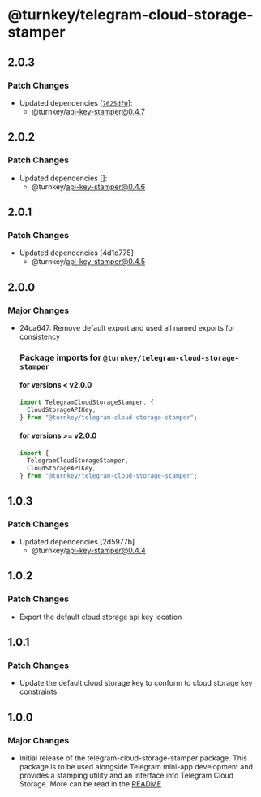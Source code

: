 # @turnkey/telegram-cloud-storage-stamper

## 2.0.3

### Patch Changes

- Updated dependencies [[`7625df0`](https://github.com/tkhq/sdk/commit/7625df0538002c3455bd5862211210e38472e164)]:
  - @turnkey/api-key-stamper@0.4.7

## 2.0.2

### Patch Changes

- Updated dependencies []:
  - @turnkey/api-key-stamper@0.4.6

## 2.0.1

### Patch Changes

- Updated dependencies [4d1d775]
  - @turnkey/api-key-stamper@0.4.5

## 2.0.0

### Major Changes

- 24ca647: Remove default export and used all named exports for consistency

  ### Package imports for `@turnkey/telegram-cloud-storage-stamper`

  #### for versions < v2.0.0

  ```typescript
  import TelegramCloudStorageStamper, {
    CloudStorageAPIKey,
  } from "@turnkey/telegram-cloud-storage-stamper";
  ```

  #### for versions >= v2.0.0

  ```typescript
  import {
    TelegramCloudStorageStamper,
    CloudStorageAPIKey,
  } from "@turnkey/telegram-cloud-storage-stamper";
  ```

## 1.0.3

### Patch Changes

- Updated dependencies [2d5977b]
  - @turnkey/api-key-stamper@0.4.4

## 1.0.2

### Patch Changes

- Export the default cloud storage api key location

## 1.0.1

### Patch Changes

- Update the default cloud storage key to conform to cloud storage key constraints

## 1.0.0

### Major Changes

- Initial release of the telegram-cloud-storage-stamper package. This package is to be used alongside Telegram mini-app development and provides a stamping utility and an interface into Telegram Cloud Storage. More can be read in the [README](../packages/telegram-cloud-storage-stamper/README.md).
